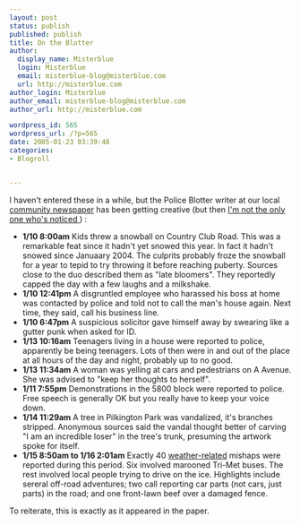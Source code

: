 ```yaml
---
layout: post
status: publish
published: publish
title: On the Blotter
author:
  display_name: Misterblue
  login: Misterblue
  email: misterblue-blog@misterblue.com
  url: http://misterblue.com
author_login: Misterblue
author_email: misterblue-blog@misterblue.com
author_url: http://misterblue.com

wordpress_id: 565
wordpress_url: /?p=565
date: 2005-01-23 03:39:48
categories:
- Blogroll


---
```

<p>
    I haven't entered these in a while, but the
    Police Blotter
    writer at our local
    <a href="http://www.lakeoswegoreview.com/">community newspaper</a>
    has been getting creative
    (but then
    <a href="http://www.lakeoswegoreview.com/article/5814">
    I'm not the only one who's noticed
    </a>
    )
    :
</p>
<ul>
    <li>
        <b>1/10 8:00am</b>
        Kids threw a snowball on Country Club Road.
        This was a remarkable feat since it hadn't yet snowed this year.
        In fact it hadn't snowed since Januaary 2004.
        The culprits probably froze the snowball for a year
        to tepid to try throwing it before reaching puberty.
        Sources close to the duo described them as "late bloomers".
        They reportedly capped the day with a few laughs
        and a milkshake.
    </li>
    <li>
        <b>1/10 12:41pm</b>
        A disgruntled employee who harassed his boss at home was
        contacted by police and told not to call the man's
        house again.
        Next time, they said, call his business line.
    </li>
    <li>
        <b>1/10 6:47pm</b>
        A suspicious solicitor gave himself away by
        swearing like a gutter punk when asked for ID.
    </li>
    <li>
        <b>1/13 10:16am</b>
        Teenagers living in a house were reported to police,
        apparently be being teenagers.
        Lots of then were in and out of the place at all
        hours of the day and night, probably up to no good.
    </li>
    <li>
        <b>1/13 11:34am</b>
        A woman was yelling at cars and pedestrians on A Avenue.
        She was advised to "keep her thoughts to herself".
    </li>
    <li>
        <b>1/11 7:55pm</b>
        Demonstrations in the 5800 block were reported to police.
        Free speech is generally OK but you really have to keep
        your voice down.
    </li>
    <li>
        <b>1/14 11:29am</b>
        A tree in Pilkington Park was vandalized, it's branches stripped.
        Anonymous sources said the vandal thought better of
        carving "I am an incredible loser" in the tree's trunk,
        presuming the artwork spoke for itself.
    </li>
    <li>
        <b>1/15 8:50am to 1/16 2:01am</b>
        Exactly 40
        <a href="http://www.misterblue.com/wwpp/archives/20050115-icy-day">weather-related</a>
        mishaps
        were reported during this period.
        Six involved marooned Tri-Met buses.
        The rest involved local people trying to drive on the ice.
        Highlights include sereral off-road adventures;
        two call reporting car parts (not cars, just parts)
        in the road;
        and one front-lawn beef over a damaged fence.
    </li>
</ul>
<p>
    To reiterate, this is exactly as it appeared in the paper.
</p>

